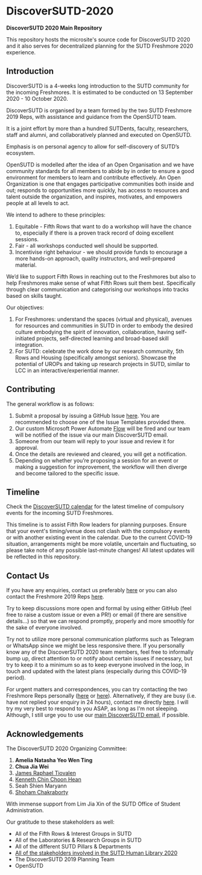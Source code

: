 # DiscoverSUTD-2020

**DiscoverSUTD 2020 Main Repository**

This repository hosts the microsite's source code for DiscoverSUTD 2020 and it also serves for decentralized planning for the SUTD Freshmore 2020 experience.

## Introduction

DiscoverSUTD is a 4-weeks long introduction to the SUTD community for the incoming Freshmores. It is estimated to be conducted on 13 September 2020 - 10 October 2020.

DiscoverSUTD is organised by a team formed by the two SUTD Freshmore 2019 Reps, with assistance and guidance from the OpenSUTD team.

It is a joint effort by more than a hundred SUTDents, faculty, researchers, staff and alumni, and collaboratively planned and executed on OpenSUTD.

Emphasis is on personal agency to allow for self-discovery of SUTD’s ecosystem.

OpenSUTD is modelled after the idea of an Open Organisation and we have community standards for all members to abide by in order to ensure a good environment for members to learn and contribute effectively. An Open Organization is one that engages participative communities both inside and out; responds to opportunities more quickly, has access to resources and talent outside the organization, and inspires, motivates, and empowers people at all levels to act.

We intend to adhere to these principles:

1. Equitable - Fifth Rows that want to do a workshop will have the chance to, especially if there is a proven track record of doing excellent sessions.
2. Fair - all workshops conducted well should be supported.
3. Incentivise right behaviour - we should provide funds to encourage a more hands-on approach, quality instructors, and well-prepared material.

We’d like to support Fifth Rows in reaching out to the Freshmores but also to help Freshmores make sense of what Fifth Rows suit them best. Specifically through clear communication and categorising our workshops into tracks based on skills taught.

Our objectives:

1. For Freshmores: understand the spaces (virtual and physical), avenues for resources and communities in SUTD in order to embody the desired culture embodying the spirit of innovation, collaboration, having self-initiated projects, self-directed learning and broad-based skill integration.
2. For SUTD: celebrate the work done by our research community, 5th Rows and Housing (specifically amongst seniors). Showcase the potential of UROPs and taking up research projects in SUTD, similar to LCC in an interactive/experiential manner.

## Contributing

The general workflow is as follows:

1. Submit a proposal by issuing a GitHub Issue [here](https://github.com/OpenSUTD/DiscoverSUTD-2020/issues/new/choose). You are recommended to choose one of the Issue Templates provided there.
2. Our custom Microsoft Power Automate [Flow](assets/planning/workflow.png) will be fired and our team will be notified of the issue via our main DiscoverSUTD email.
3. Someone from our team will reply to your issue and review it for approval.
4. Once the details are reviewed and cleared, you will get a notification.
5. Depending on whether you’re proposing a session for an event or making a suggestion for improvement, the workflow will then diverge and become tailored to the specific issue.

## Timeline

Check the [DiscoverSUTD calendar](https://discover.opensutd.org/calendar.html) for the latest timeline of compulsory events for the incoming SUTD Freshmores.

This timeline is to assist Fifth Row leaders for planning purposes. Ensure that your event's timing/venue does not clash with the compulsory events or with another existing event in the calendar. Due to the current COVID-19 situation, arrangements might be more volatile, uncertain and fluctuating, so please take note of any possible last-minute changes! All latest updates will be reflected in this repository.

## Contact Us

If you have any enquiries, contact us preferably [here](mailto:discover@sutd.edu.sg) or you can also contact the Freshmore 2019 Reps [here](mailto:freshmore@rep.sutd.edu.sg).

Try to keep discussions more open and formal by using either GitHub (feel free to raise a custom issue or even a PR!) or email (if there are sensitive details...) so that we can respond promptly, properly and more smoothly for the sake of everyone involved.

Try not to utilize more personal communication platforms such as Telegram or WhatsApp since we might be less responsive there. If you personally know any of the DiscoverSUTD 2020 team members, feel free to informally bump up, direct attention to or notify about certain issues if necessary, but try to keep it to a minimum so as to keep everyone involved in the loop, in touch and updated with the latest plans (especially during this COVID-19 period).

For urgent matters and correspondences, you can try contacting the two Freshmore Reps personally ([here](mailto:amelia_yeo@mymail.sutd.edu.sg) or [here](mailto:jiawei_chua@mymail.sutd.edu.sg)). Alternatively, if they are busy (i.e. have not replied your enquiry in 24 hours), contact me directly [here](mailto:james_raphael@mymail.sutd.edu.sg). I will try my very best to respond to you ASAP, as long as I'm not sleeping. Although, I still urge you to use our [main DiscoverSUTD email](mailto:discover@sutd.edu.sg), if possible.

## Acknowledgements

The DiscoverSUTD 2020 Organizing Committee:

1. **Amelia Natasha Yeo Wen Ting**
2. **Chua Jia Wei**
3. [James Raphael Tiovalen](https://github.com/jamestiotio)
4. [Kenneth Chin Choon Hean](https://github.com/UrFriendKen)
5. Seah Shien Maryann
6. [Shoham Chakraborty](https://github.com/shohamc1)

With immense support from Lim Jia Xin of the SUTD Office of Student Administration.

Our gratitude to these stakeholders as well:
- All of the Fifth Rows & Interest Groups in SUTD
- All of the Laboratories & Research Groups in SUTD
- All of the different SUTD Pillars & Departments
- [All of the stakeholders involved in the SUTD Human Library 2020](https://discover.opensutd.org/people.html)
- The DiscoverSUTD 2019 Planning Team
- OpenSUTD
